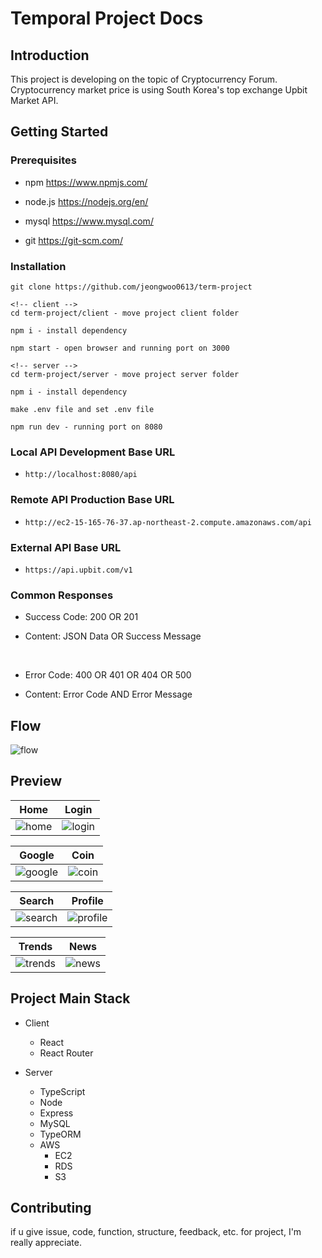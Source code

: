 # Temporal Project Docs

## Introduction

This project is developing on the topic of Cryptocurrency Forum. Cryptocurrency market price is using South Korea's top exchange Upbit Market API.

## Getting Started

### Prerequisites

- npm https://www.npmjs.com/

- node.js https://nodejs.org/en/

- mysql https://www.mysql.com/

- git https://git-scm.com/

### Installation

```
git clone https://github.com/jeongwoo0613/term-project

<!-- client -->
cd term-project/client - move project client folder

npm i - install dependency

npm start - open browser and running port on 3000

<!-- server -->
cd term-project/server - move project server folder

npm i - install dependency

make .env file and set .env file

npm run dev - running port on 8080
```

### Local API Development Base URL

- `http://localhost:8080/api`

### Remote API Production Base URL

- `http://ec2-15-165-76-37.ap-northeast-2.compute.amazonaws.com/api`

### External API Base URL

- `https://api.upbit.com/v1`

### Common Responses

- Success Code: 200 OR 201

- Content: JSON Data OR Success Message

<br>

- Error Code: 400 OR 401 OR 404 OR 500

- Content: Error Code AND Error Message

## Flow

![flow](https://user-images.githubusercontent.com/46841257/132828091-4e2531d5-d733-4f1b-b386-c7eda964a785.png)

## Preview
Home             |  Login
:-------------------------:|:-------------------------:
![home](https://user-images.githubusercontent.com/46841257/135561164-486176d0-efc8-4dc7-acce-c3c7e151f60a.png)  |  ![login](https://user-images.githubusercontent.com/46841257/135561175-1e88ea7b-f700-412c-806f-48d39d8fa03b.png)

Google             |  Coin
:-------------------------:|:-------------------------:
![google](https://user-images.githubusercontent.com/46841257/135561184-f169b332-6d85-48f3-b5d7-83a8f4a193ed.png)  |  ![coin](https://user-images.githubusercontent.com/46841257/135561210-8bf715f1-7c36-4742-8440-5c0ac049adf0.png)

Search             |  Profile
:-------------------------:|:-------------------------:
![search](https://user-images.githubusercontent.com/46841257/135562493-da7baebd-bd30-42d9-ac67-f4202d2e6d87.png)  |  ![profile](https://user-images.githubusercontent.com/46841257/135562951-863e4df6-6707-45e9-9bd5-d7f7bdf90a33.png)  

Trends             |  News
:-------------------------:|:-------------------------:
![trends](https://user-images.githubusercontent.com/46841257/135562509-db93afb4-403c-4a49-afb9-ad2e42e44883.png)  |  ![news](https://user-images.githubusercontent.com/46841257/135562519-6fd25072-0498-41f8-acf9-8396efe43cdf.png)

## Project Main Stack

- Client

  - React
  - React Router

- Server
  - TypeScript
  - Node
  - Express
  - MySQL
  - TypeORM
  - AWS
    - EC2
    - RDS
    - S3

## Contributing

if u give issue, code, function, structure, feedback, etc. for project, I'm really appreciate.
